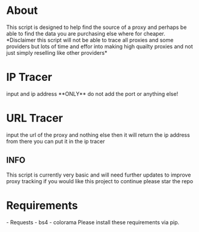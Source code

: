 <h1>About</h1>
This script is designed to help find the source of a proxy and perhaps be able to find the data you are purchasing else where for cheaper.
*Disclaimer this script will not be able to trace all proxies and some providers but lots of time and effor into making high quailty proxies and not just simply reselling like other providers*
<h1>IP Tracer</h1>
<p> input and ip address **ONLY** do not add the port or anything else!</p>
<h1>URL Tracer</h1>
<p> input the url of the proxy and nothing else then it will return the ip address from there you can put it in the ip tracer</p>
<h2>INFO</h2>
<p> This script is currently very basic and will need further updates to improve proxy tracking if you would like this project to continue please star the repo</p>
<h1>Requirements</h1>
<p>
- Requests
- bs4
- colorama
Please install these requirements via pip.
</p>
